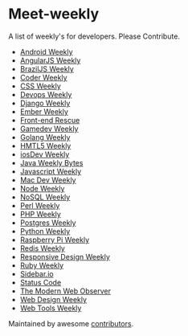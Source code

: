 Meet-weekly
===========

A list of weekly's for developers.
Please Contribute.

- [Android Weekly](http://androidweekly.net/)
- [AngularJS Weekly](http://www.ng-newsletter.com/)
- [BrazilJS Weekly](http://braziljs.org/)
- [Coder Weekly](http://www.coderweekly.com/)
- [CSS Weekly](http://css-weekly.com/)
- [Devops Weekly](http://devopsweekly.com/)
- [Django Weekly](http://djangoweek.ly/)
- [Ember Weekly](http://emberweekly.com/)
- [Front-end Rescue](http://us7.campaign-archive1.com/home/?u=658f6feef064b7cca5177eba6&id=4eeb350ba1)
- [Gamedev Weekly](http://gamedevweekly.com/)
- [Golang Weekly](http://www.golangweekly.com/)
- [HMTL5 Weekly](http://html5weekly.com/)
- [iosDev Weekly](http://iosdevweekly.com/)
- [Java Weekly Bytes](http://javaweeklybytes.com/)
- [Javascript Weekly](http://javascriptweekly.com/)
- [Mac Dev Weekly](http://macdevweekly.com/)
- [Node Weekly](http://nodeweekly.com/)
- [NoSQL Weekly](http://www.nosqlweekly.com/)
- [Perl Weekly](http://perlweekly.com/)
- [PHP Weekly](http://phpweekly.info/)
- [Postgres Weekly](http://postgresweekly.com/)
- [Python Weekly](http://www.pythonweekly.com/)
- [Raspberry Pi Weekly](http://www.raspiweekly.com/)
- [Redis Weekly](http://redisweekly.com/)
- [Responsive Design Weekly](http://responsivedesignweekly.com/)
- [Ruby Weekly](http://rubyweekly.com/)
- [Sidebar.io](http://sidebar.io/)
- [Status Code](http://statuscode.org/)
- [The Modern Web Observer](http://appendto.com/modern-web-observer/)
- [Web Design Weekly](http://web-design-weekly.com/)
- [Web Tools Weekly](http://webtoolsweekly.com/)

Maintained by awesome [contributors](https://github.com/matheusazzi/meet-weekly/graphs/contributors).
